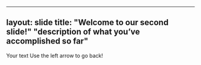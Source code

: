 
---
layout: slide
title: "Welcome to our second slide!"
"description of what you’ve accomplished so far"
---
Your text
Use the left arrow to go back!

